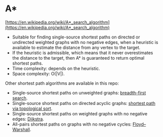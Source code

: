 # A*

[https://en.wikipedia.org/wiki/A*_search_algorithm](https://en.wikipedia.org/wiki/A*_search_algorithm)

* Suitable for finding single-source shortest paths on directed or undirected weighted graphs with no negative edges, when a heuristic is available to estimate the distance from any vertex to the target.
* If the heuristic is admissible, which means that it never overestimates the distance to the target, then A* is guaranteed to return optimal shortest paths.
* Time complexity: depends on the heuristic.
* Space complexity: O(|V|).

Other shortest path algorithms are available in this repo:

* Single-source shortest paths on unweighted graphs: [breadth-first search](../adjacency_list).
* Single-source shortest paths on directed acyclic graphs: [shortest path via topological sort](../dag_shortest_path).
* Single-source shortest paths on weighted graphs with no negative edges: [Dijkstra](../dijkstra).
* All-pairs shortest paths on graphs with no negative cycles: [Floyd–Warshall](../floyd-warshall).
